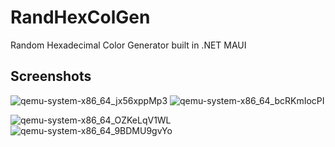 # RandHexColGen
Random Hexadecimal Color Generator built in .NET MAUI

## Screenshots
![qemu-system-x86_64_jx56xppMp3](https://github.com/user-attachments/assets/c8a028be-d69b-4464-9f27-e6eb9e326d0a)                     ![qemu-system-x86_64_bcRKmIocPI](https://github.com/user-attachments/assets/bf923733-fa36-4298-bf99-f93ca6e83be2)

![qemu-system-x86_64_OZKeLqV1WL](https://github.com/user-attachments/assets/d91fc837-1096-482a-804b-e23e7ca2b07b)                     ![qemu-system-x86_64_9BDMU9gvYo](https://github.com/user-attachments/assets/3b7bd5a6-8f2f-4352-9677-ee9c5581ce7d)




